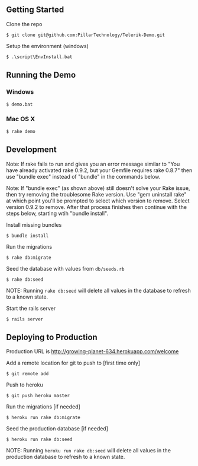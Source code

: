 ## Getting Started ##

Clone the repo

```$ git clone git@github.com:PillarTechnology/Telerik-Demo.git```

Setup the environment (windows)

```$ .\script\EnvInstall.bat```

## Running the Demo ##

### Windows ###

```$ demo.bat```

### Mac OS X ###

```$ rake demo```

## Development ##

Note: If rake fails to run and gives you an error message similar to "You have already activated rake 0.9.2, but your Gemfile requires rake 0.8.7" then use "bundle exec" instead of "bundle" in the commands below.

Note: If "bundle exec" (as shown above) still doesn't solve your Rake issue, then try removing the troublesome Rake version. Use "gem uninstall rake" at which point you'll be prompted to select which version to remove. Select version 0.9.2 to remove. After that process finishes then continue with the steps below, starting wtih "bundle install".

Install missing bundles

```$ bundle install```

Run the migrations

```$ rake db:migrate```

Seed the database with values from `db/seeds.rb`

```$ rake db:seed```

NOTE: Running `rake db:seed` will delete all values in the database to refresh to a known state.

Start the rails server

```$ rails server```

## Deploying to Production ##

Production URL is http://growing-planet-634.herokuapp.com/welcome

Add a remote location for git to push to [first time only]

```$ git remote add```

Push to heroku

```$ git push heroku master```

Run the migrations [if needed]

```$ heroku run rake db:migrate```

Seed the production database [if needed]

```$ heroku run rake db:seed```

NOTE: Running `heroku run rake db:seed` will delete all values in the production database to refresh to a known state.
